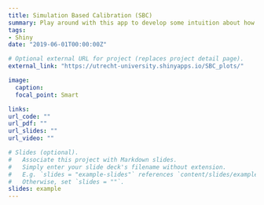 ```yaml
---
title: Simulation Based Calibration (SBC)
summary: Play around with this app to develop some intuition about how to interpret SBC plots.
tags:
- Shiny
date: "2019-06-01T00:00:00Z"

# Optional external URL for project (replaces project detail page).
external_link: "https://utrecht-university.shinyapps.io/SBC_plots/"

image:
  caption: 
  focal_point: Smart

links:
url_code: ""
url_pdf: ""
url_slides: ""
url_video: ""

# Slides (optional).
#   Associate this project with Markdown slides.
#   Simply enter your slide deck's filename without extension.
#   E.g. `slides = "example-slides"` references `content/slides/example-slides.md`.
#   Otherwise, set `slides = ""`.
slides: example
---
```


